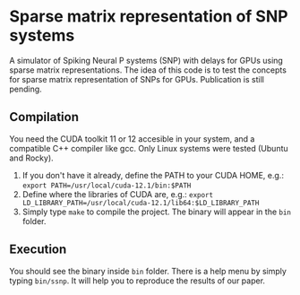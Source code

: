 # Sparse matrix representation of SNP systems

A simulator of Spiking Neural P systems (SNP) with delays for GPUs using sparse matrix representations. The idea of this code is to test the concepts for sparse matrix representation of SNPs for GPUs. Publication is still pending.

## Compilation

You need the CUDA toolkit 11 or 12 accesible in your system, and a compatible C++ compiler like gcc. Only Linux systems were tested (Ubuntu and Rocky).

1. If you don't have it already, define the PATH to your CUDA HOME, e.g.: `export PATH=/usr/local/cuda-12.1/bin:$PATH`
2. Define where the libraries of CUDA are, e.g.: `export LD_LIBRARY_PATH=/usr/local/cuda-12.1/lib64:$LD_LIBRARY_PATH`
3. Simply type `make` to compile the project. The binary will appear in the `bin` folder.

## Execution

You should see the binary inside `bin` folder. There is a help menu by simply typing `bin/ssnp`. It will help you to reproduce the results of our paper.
